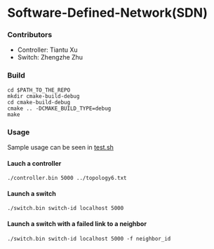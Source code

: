 # Software-Defined-Network(SDN)

### Contributors
* Controller: Tiantu Xu
* Switch: Zhengzhe Zhu

### Build
```
cd $PATH_TO_THE_REPO
mkdir cmake-build-debug
cd cmake-build-debug
cmake .. -DCMAKE_BUILD_TYPE=debug
make
```
### Usage
Sample usage can be seen in [test.sh](https://github.com/tiantuxu/Software-Defined-Network-SDN-/blob/master/test.sh)

#### Lauch a controller
```
./controller.bin 5000 ../topology6.txt
```
#### Launch a switch
```
./switch.bin switch-id localhost 5000
```

#### Launch a switch with a failed link to a neighbor
```
./switch.bin switch-id localhost 5000 -f neighbor_id
```
